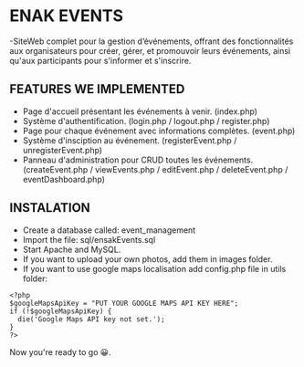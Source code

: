 # ENAK EVENTS

-SiteWeb complet pour la gestion d’événements, offrant des fonctionnalités aux organisateurs pour créer, gérer, et promouvoir leurs événements, ainsi qu'aux participants pour s'informer et s'inscrire.

## FEATURES WE IMPLEMENTED

- Page d'accueil présentant les événements à venir. (index.php)
- Système d'authentification. (login.php / logout.php / register.php)
- Page pour chaque événement avec informations complètes. (event.php)
- Système d'insciption au événement. (registerEvent.php / unregisterEvent.php)
- Panneau d'administration pour CRUD toutes les événements. (createEvent.php / viewEvents.php / editEvent.php / deleteEvent.php / eventDashboard.php)

## INSTALATION

- Create a database called: event_management
- Import the file: sql/ensakEvents.sql
- Start Apache and MySQL.
- If you want to upload your own photos, add them in images folder.
- If you want to use google maps localisation add config.php file in utils folder:

```
<?php
$googleMapsApiKey = "PUT YOUR GOOGLE MAPS API KEY HERE";
if (!$googleMapsApiKey) {
  die('Google Maps API key not set.');
}
?>
```

Now you're ready to go 😀.
